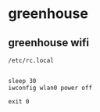 # greenhouse

## greenhouse wifi

`/etc/rc.local`

```

sleep 30
iwconfig wlan0 power off

exit 0

```
